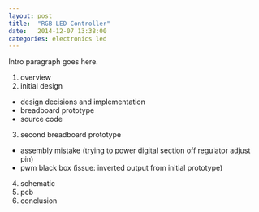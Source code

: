 ```yaml
---
layout: post
title: 	"RGB LED Controller"
date: 	2014-12-07 13:38:00
categories:	electronics led
---
```

Intro paragraph goes here.

1. overview
2. initial design
  * design decisions and implementation
  * breadboard prototype
  * source code
3. second breadboard prototype
  * assembly mistake (trying to power digital section off regulator adjust pin)
  * pwm black box (issue: inverted output from initial prototype)
4. schematic
5. pcb
6. conclusion
